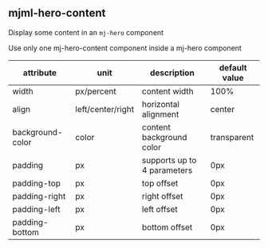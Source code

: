 ## mjml-hero-content

Display some content in an `mj-hero` component

<aside class="notice">
Use only one mj-hero-content component inside a mj-hero component
</aside>

attribute        | unit              | description                                    | default value
-----------------|-------------------|------------------------------------------------|------------------------------
width            | px/percent        | content width                                  | 100%
align            | left/center/right | horizontal alignment                           | center
background-color | color             | content background color                       | transparent
padding          | px                | supports up to 4 parameters                    | 0px
padding-top      | px                | top offset                                     | 0px
padding-right    | px                | right offset                                   | 0px
padding-left     | px                | left offset                                    | 0px
padding-bottom   | px                | bottom offset                                  | 0px
